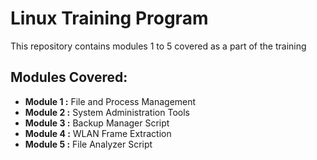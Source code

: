 # Linux Training Program
This repository contains modules 1 to 5  covered as a part of the training

## Modules Covered:
* **Module 1 :** File and Process Management
* **Module 2 :** System Administration Tools
* **Module 3 :** Backup Manager Script
* **Module 4 :** WLAN Frame Extraction
* **Module 5 :** File Analyzer Script
